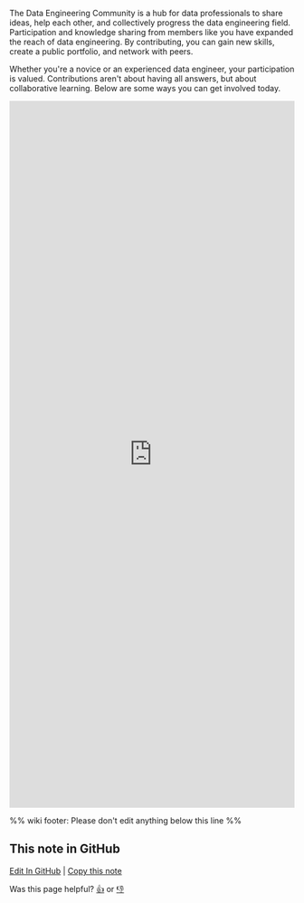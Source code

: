 The Data Engineering Community is a hub for data professionals to share ideas, help each other, and collectively progress the data engineering field. Participation and knowledge sharing from members like you have expanded the reach of data engineering. By contributing, you can gain new skills, create a public portfolio, and network with peers.

Whether you're a novice or an experienced data engineer, your participation is valued. Contributions aren't about having all answers, but about collaborative learning. Below are some ways you can get involved today.

<iframe src="https://tally.so/embed/wQeO7G?alignLeft=1&hideTitle=1&dynamicHeight=1" loading="lazy" width="100%" height="1250" frameborder="0" marginheight="0" marginwidth="0" scrolling="no" title="Data Engineering - Get Involved"></iframe>

%% wiki footer: Please don't edit anything below this line %%

## This note in GitHub

<span class="git-footer">[Edit In GitHub](https://github.dev/data-engineering-community/data-engineering-wiki/blob/main/Community/Get%20Involved.md "git-hub-edit-note") | [Copy this note](https://raw.githubusercontent.com/data-engineering-community/data-engineering-wiki/main/Community/Get%20Involved.md "git-hub-copy-note")</span>

<span class="git-footer">Was this page helpful?
[👍](https://tally.so/r/mOaxjk?rating=Yes&url=https://dataengineering.wiki/Community/Get%20Involved) or [👎](https://tally.so/r/mOaxjk?rating=No&url=https://dataengineering.wiki/Community/Get%20Involved)</span>